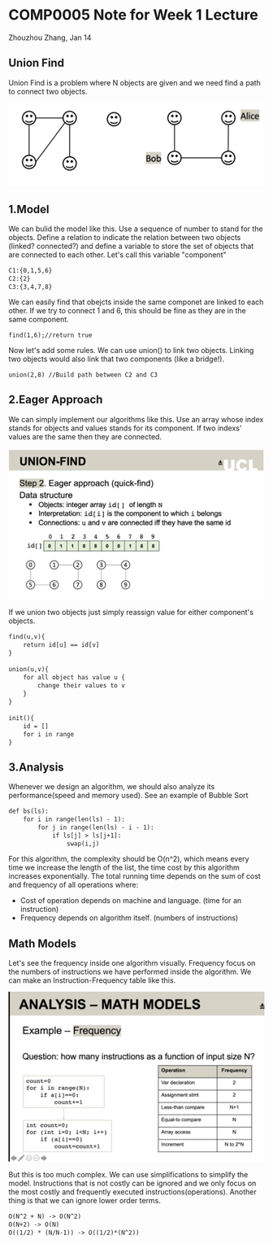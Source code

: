 # COMP0005 Note for Week 1 Lecture

Zhouzhou Zhang, Jan 14

## Union Find

Union Find is a problem where N objects are given and we need find a path to connect two objects.

![alt text](image.png)

## 1.Model

We can bulid the model like this. Use a sequence of number to stand for the objects. Define a relation to indicate the relation between two objects (linked? connected?) and define a variable to store the set of objects that are connected to each other. Let's call this variable "component"

    C1:{0,1,5,6}
    C2:{2}
    C3:{3,4,7,8}

We can easily find that obejcts inside the same componet are linked to each other. If we try to connect 1 and 6, this should be fine as they are in the same component.

    find(1,6);//return true

Now let's add some rules. We can use union() to link two objects. Linking two objects would also link that two components (like a bridge!).

    union(2,8) //Build path between C2 and C3

## 2.Eager Approach

We can simply implement our algorithms like this. Use an array whose index stands for objects and values stands for its component. If two indexs' values are the same then they are connected.

![alt text](image-2.png)

If we union two objects just simply reassign value for either component's objects.

    find(u,v){
        return id[u] == id[v]
    }

    union(u,v){
        for all object has value u {
            change their values to v
        }
    }

    init(){
        id = []
        for i in range
    }

## 3.Analysis

Whenever we design an algorithm, we should also analyze its performance(speed and memory used). See an example of Bubble Sort

    def bs(ls):
        for i in range(len(ls) - 1):
            for j in range(len(ls) - i - 1):
                if ls[j] > ls[j+1]:
                    swap(i,j)

For this algorithm, the complexity should be O(n^2), which means every time we increase the length of the list, the time cost by this algorithm increases exponentially. The total running time depends on the sum of cost and frequency of all operations where:

-   Cost of operation depends on machine and language. (time for an instruction)
-   Frequency depends on algorithm itself. (numbers of instructions)

## Math Models

Let's see the frequency inside one algorithm visually. Frequency focus on the numbers of instructions we have performed inside the algorithm. We can make an Instruction-Frequency table like this.

![alt text](image-3.png)

But this is too much complex. We can use simplifications to simplify the model. Instructions that is not costly can be ignored and we only focus on the most costly and frequently executed instructions(operations). Another thing is that we can ignore lower order terms.

    O(N^2 + N) -> O(N^2)
    O(N+2) -> O(N)
    O((1/2) * (N/N-1)) -> O((1/2)*(N^2))






